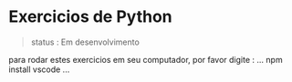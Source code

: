 # Exercicios de Python

>status : Em desenvolvimento

para rodar estes exercicios em seu computador, por favor digite :
...
npm install vscode
...
